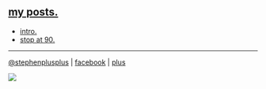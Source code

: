 ## [my posts.](https://github.com/stephenplusplus/me-but-you/wiki)

* [intro.](https://github.com/stephenplusplus/me-but-you/wiki/intro.)
* [stop at 90.](https://github.com/stephenplusplus/me-but-you/wiki/stop-at-90.)

---

[@stephenplusplus](https://twitter.com/stephenplusplus) | [facebook](https://www.facebook.com/ssawchuk) | [plus](https://plus.google.com/101020679434874555969/)


![](https://sphotos-b.xx.fbcdn.net/hphotos-snc7/293805_10103495725075814_671800753_n.jpg)

